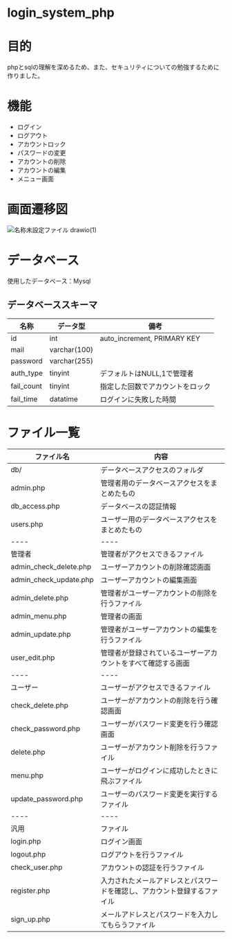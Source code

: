 # login_system_php

# 目的
phpとsqlの理解を深めるため、また、セキュリティについての勉強するために作りました。


# 機能

- ログイン
- ログアウト
- アカウントロック
- パスワードの変更
- アカウントの削除
- アカウントの編集
- メニュー画面

# 画面遷移図
![名称未設定ファイル drawio(1)](https://user-images.githubusercontent.com/50784988/222062762-1b0e3bce-04fe-4091-a348-b0d38fdb6442.png)

# データベース
使用したデータベース：Mysql

## データベーススキーマ
|   名称   |   データ型  　|   備考　 |
| ---- | ---- | ---- |
|  id  |  int  |  auto_increment, PRIMARY KEY  |
| mail | varchar(100) | |
| password | varchar(255) | | 
| auth_type  | tinyint |  デフォルトはNULL,1で管理者  |
| fail_count | tinyint | 指定した回数でアカウントをロック  |
| fail_time  | datatime |  ログインに失敗した時間 |

# ファイル一覧

|  ファイル名  |  内容  |
| ---- | ---- |
|  db/ |  データベースアクセスのフォルダ    |
|  admin.php  | 管理者用のデータベースアクセスをまとめたもの  |
|  db_access.php | データベースの認証情報 |
|  users.php  | ユーザー用のデータベースアクセスをまとめたもの　|
| ---- | ---- |
| 管理者 | 管理者がアクセスできるファイル |
| admin_check_delete.php |  ユーザーアカウントの削除確認画面  |
| admin_check_update.php | ユーザーアカウントの編集画面 |
| admin_delete.php       | 管理者がユーザーアカウントの削除を行うファイル |
| admin_menu.php         | 管理者の画面 |
| admin_update.php       | 管理者がユーザーアカウントの編集を行うファイル |
| user_edit.php              | 管理者が登録されているユーザーアカウントをすべて確認する画面 |
| ---- | ---- |
| ユーザー | ユーザーがアクセスできるファイル |
| check_delete.php       | ユーザーがアカウントの削除を行う確認画面|
| check_password.php     | ユーザーがパスワード変更を行う確認画面|
| delete.php             | ユーザーがアカウント削除を行うファイル　|
| menu.php               | ユーザーがログインに成功したときに飛ぶファイル | 
| update_password.php    | ユーザーのパスワード変更を実行するファイル |
| ---- | ---- |
| 汎用　|ファイル|  
| login.php              | ログイン画面 |
| logout.php             | ログアウトを行うファイル|
| check_user.php         | アカウントの認証を行うファイル|
| register.php           | 入力されたメールアドレスとパスワードを確認し、アカウント登録するファイル|
| sign_up.php            | メールアドレスとパスワードを入力してもらうファイル　|
